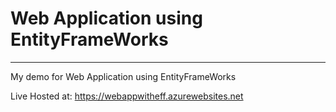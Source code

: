 # Web Application using EntityFrameWorks

------------------------------------------------------------------------------------------
My demo for Web Application using EntityFrameWorks

Live Hosted at: https://webappwitheff.azurewebsites.net
